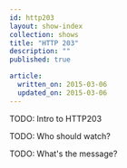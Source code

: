```yaml
---
id: http203
layout: show-index
collection: shows
title: "HTTP 203"
description: ""
published: true

article:
  written_on: 2015-03-06
  updated_on: 2015-03-06
---
```


TODO: Intro to HTTP203

TODO: Who should watch?

TODO: What's the message?
